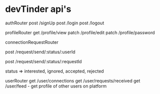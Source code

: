 # devTinder api's

authRouter
post /signUp
post /login
post /logout

profileRouter
get /profile/view
patch /profile/edit
patch /profile/password

connectionRequestRouter
<!-- post /request/send/interested/:userId
post /request/send/ignored/:userId -->
post /request/send/:status/:userId
<!-- post /request/review/accepted/:requestId
post /request/review/rejected/:requestId -->
post /request/send/:status/:requestId

status => interested, ignored, accepted, rejected

userRouter
get /user/connections
get /user/requests/received
get /user/feed - get profile of other users on platform
